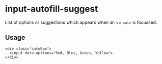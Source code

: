 # input-autofill-suggest

List of options or suggestions which appears when an `<input>` is focussed.

## Usage

    <div class="autoBox">
      <input data-options="Red, Blue, Green, Yellow">
    </div>
